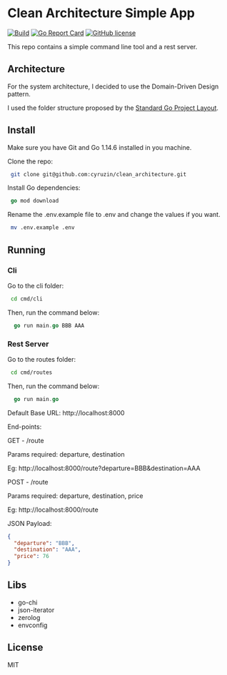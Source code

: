 # Clean Architecture Simple App

[![Build](https://github.com/cyruzin/clean_architecture/workflows/Build/badge.svg)](https://github.com/cyruzin/clean_architecture/actions?query=workflow%3ABuild+branch%3Amaster) [![Go Report Card](https://goreportcard.com/badge/github.com/cyruzin/clean_architecture)](https://goreportcard.com/report/github.com/cyruzin/clean_architecture) [![GitHub license](https://img.shields.io/github/license/Naereen/StrapDown.js.svg)](https://github.com/Naereen/StrapDown.js/blob/master/LICENSE)

This repo contains a simple command line tool and a rest server.

## Architecture

For the system architecture, I decided to use the Domain-Driven Design pattern.

I used the folder structure proposed by the [Standard Go Project Layout](https://github.com/golang-standards/project-layout).

## Install

Make sure you have Git and Go 1.14.6 installed in you machine.

Clone the repo:

```sh
 git clone git@github.com:cyruzin/clean_architecture.git
```

Install Go dependencies:

```go
 go mod download
```

Rename the .env.example file to .env and change the values if you want.

```sh
 mv .env.example .env
```

## Running

### Cli

Go to the cli folder:

```sh
 cd cmd/cli
```

Then, run the command below:

```go
  go run main.go BBB AAA
```

### Rest Server

Go to the routes folder:

```sh
 cd cmd/routes
```

Then, run the command below:

```go
  go run main.go
```

Default Base URL: http://localhost:8000

End-points:

GET - /route

Params required: departure, destination

Eg: http://localhost:8000/route?departure=BBB&destination=AAA

POST - /route

Params required: departure, destination, price

Eg: http://localhost:8000/route

JSON Payload:

```json
{
  "departure": "BBB",
  "destination": "AAA",
  "price": 76
}
```

## Libs

- go-chi
- json-iterator
- zerolog
- envconfig

## License

MIT
